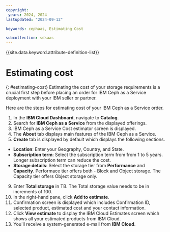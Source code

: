 ```yaml
---
copyright:
 years: 2024, 2024
lastupdated: "2024-09-12"

keywords: cephaas, Estimating Cost

subcollection: sdsaas
---
```


{{site.data.keyword.attribute-definition-list}}

# Estimating cost
{: #estimating-cost}
Estimating the cost of your storage requirements is a crucial first step before placing an order for IBM Ceph as a Service deployment with your IBM seller or partner.

Here are the steps for estimating cost of your IBM Ceph as a Service order. 

1. In the **IBM Cloud Dashboard**, navigate to **Catalog**. 
2. Search for **IBM Ceph as a Service** from the displayed offerings. 
3. IBM Ceph as a Service Cost estimator screen is displayed.
4. The **About** tab displays main features of the IBM Ceph as a Service. 
5. **Create** tab is displayed by default which displays the following sections.

- **Location**: Enter your Geography, Country, and State. 
- **Subscription term**: Select the subscription term from from 1 to 5 years. Longer subscription term can reduce the cost. 
- **Storage details**: Select the storage tier from **Performance** and **Capacity**. Performace tier offers both - Block and Object storage. The Capacity tier offers Object storage only. 

9. Enter **Total storage** in TB. The Total storage value needs to be in increments of 100. 
10. In the right-hand pane, click **Add to estimate**. 
11. Confirmation screen is displayed which includes Confirmation ID, selected product, estimated cost and your contact information.
12. Click **View estimate** to display the IBM Cloud Estimates screen which shows all your estimated products from IBM Cloud. 
13. You'll receive a system-generated e-mail from **IBM Cloud**. 
